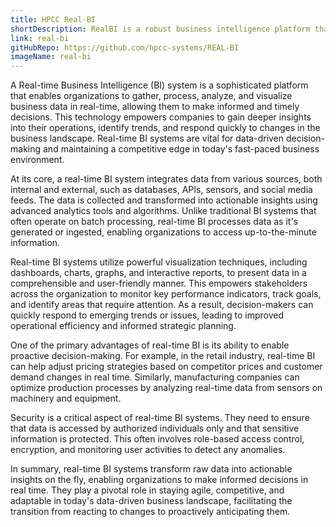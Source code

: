 ```yaml
---
title: HPCC Real-BI
shortDescription: RealBI is a robust business intelligence platform that transforms data into actionable insights through visualization, reporting, and analysis tools. It aids in decision-making by presenting data trends and patterns via user-friendly dashboards and charts. RealBI enhances operational efficiency and strategic planning by providing accessible data-driven insights for informed actions. It's a valuable solution for businesses aiming to leverage data effectively and achieve their objectives.
link: real-bi
gitHubRepo: https://github.com/hpcc-systems/REAL-BI
imageName: real-bi
---
```


A Real-time Business Intelligence (BI) system is a sophisticated platform that enables organizations to gather, process, analyze, and visualize business data in real-time, allowing them to make informed and timely decisions. This technology empowers companies to gain deeper insights into their operations, identify trends, and respond quickly to changes in the business landscape. Real-time BI systems are vital for data-driven decision-making and maintaining a competitive edge in today's fast-paced business environment.

At its core, a real-time BI system integrates data from various sources, both internal and external, such as databases, APIs, sensors, and social media feeds. The data is collected and transformed into actionable insights using advanced analytics tools and algorithms. Unlike traditional BI systems that often operate on batch processing, real-time BI processes data as it's generated or ingested, enabling organizations to access up-to-the-minute information.

Real-time BI systems utilize powerful visualization techniques, including dashboards, charts, graphs, and interactive reports, to present data in a comprehensible and user-friendly manner. This empowers stakeholders across the organization to monitor key performance indicators, track goals, and identify areas that require attention. As a result, decision-makers can quickly respond to emerging trends or issues, leading to improved operational efficiency and informed strategic planning.

One of the primary advantages of real-time BI is its ability to enable proactive decision-making. For example, in the retail industry, real-time BI can help adjust pricing strategies based on competitor prices and customer demand changes in real time. Similarly, manufacturing companies can optimize production processes by analyzing real-time data from sensors on machinery and equipment.

Security is a critical aspect of real-time BI systems. They need to ensure that data is accessed by authorized individuals only and that sensitive information is protected. This often involves role-based access control, encryption, and monitoring user activities to detect any anomalies.

In summary, real-time BI systems transform raw data into actionable insights on the fly, enabling organizations to make informed decisions in real time. They play a pivotal role in staying agile, competitive, and adaptable in today's data-driven business landscape, facilitating the transition from reacting to changes to proactively anticipating them. 
